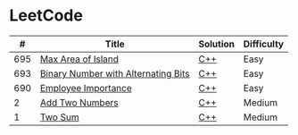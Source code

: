 LeetCode
========


| # | Title | Solution | Difficulty |
|---| ----- | -------- | ---------- |
|695|[Max Area of Island](https://leetcode.com/problems/max-area-of-island/description/)| [C++](./algorithm/cpp/695.cpp)|Easy|
|693|[Binary Number with Alternating Bits](https://leetcode.com/problems/binary-number-with-alternating-bits/description/)| [C++](./algorithm/cpp/693.cpp)|Easy|
|690|[Employee Importance](https://leetcode.com/problems/employee-importance/description/)| [C++](./algorithm/cpp/690.cpp)|Easy|
|2|[Add Two Numbers](https://leetcode.com/problems/add-two-numbers/description/)| [C++](./algorithm/cpp/2.cpp)|Medium|
|1|[Two Sum](https://leetcode.com/problems/two-sum/description/)| [C++](./algorithm/cpp/1.cpp)|Medium|


